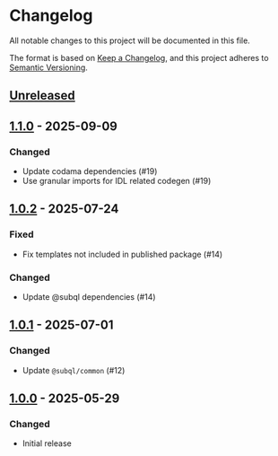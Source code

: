 # Changelog
All notable changes to this project will be documented in this file.

The format is based on [Keep a Changelog](https://keepachangelog.com/en/1.0.0/),
and this project adheres to [Semantic Versioning](https://semver.org/spec/v2.0.0.html).

## [Unreleased]

## [1.1.0] - 2025-09-09
### Changed
- Update codama dependencies (#19)
- Use granular imports for IDL related codegen (#19)

## [1.0.2] - 2025-07-24
### Fixed
- Fix templates not included in published package (#14)

### Changed
- Update @subql dependencies (#14)

## [1.0.1] - 2025-07-01
### Changed
- Update `@subql/common` (#12)

## [1.0.0] - 2025-05-29
### Changed
- Initial release

[Unreleased]: https://github.com/subquery/subql-solana/compare/common-solana/1.1.0...HEAD
[1.1.0]: https://github.com/subquery/subql-solana/compare/common-solana/1.0.2...common-solana/1.1.0
[1.0.2]: https://github.com/subquery/subql-solana/compare/common-solana/1.0.1...common-solana/1.0.2
[1.0.1]: https://github.com/subquery/subql-solana/compare/common-solana/1.0.0...common-solana/1.0.1
[1.0.0]: https://github.com/subquery/subql-solana/releases/tag/common-solana/1.0.0
